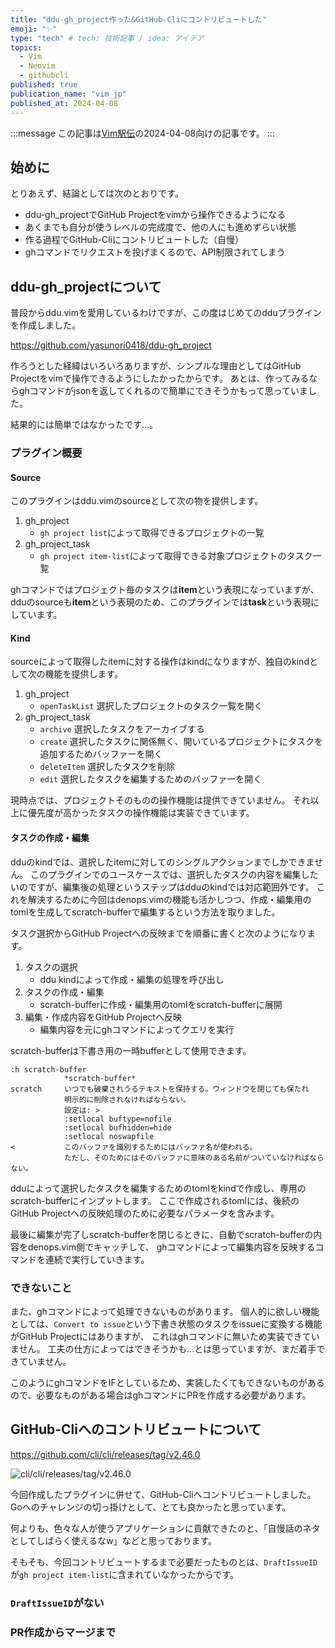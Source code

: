 ```yaml
---
title: "ddu-gh_project作った&GitHub-Cliにコントリビュートした"
emoji: "✨"
type: "tech" # tech: 技術記事 / idea: アイデア
topics:
  - Vim
  - Neovim
  - githubcli
published: true
publication_name: "vim_jp"
published_at: 2024-04-08
---
```


<!-- textlint-disable -->
:::message
この記事は[Vim駅伝](https://vim-jp.org/ekiden/)の2024-04-08向けの記事です。
:::
<!-- textlint-enable -->

## 始めに

とりあえず、結論としては次のとおりです。

- ddu-gh_projectでGitHub Projectをvimから操作できるようになる
- あくまでも自分が使うレベルの完成度で、他の人にも進めずらい状態
- 作る過程でGitHub-Cliにコントリビュートした（自慢）
- ghコマンドでリクエストを投げまくるので、API制限されてしまう

## ddu-gh_projectについて

普段からddu.vimを愛用しているわけですが、この度はじめてのdduプラグインを作成しました。

https://github.com/yasunori0418/ddu-gh_project

作ろうとした経緯はいろいろありますが、シンプルな理由としてはGitHub Projectをvimで操作できるようにしたかったからです。
あとは、作ってみるならghコマンドがjsonを返してくれるので簡単にできそうかもって思っていました。

結果的には簡単ではなかったです…。

### プラグイン概要

#### Source

このプラグインはddu.vimのsourceとして次の物を提供します。

1. gh_project
    - `gh project list`によって取得できるプロジェクトの一覧
1. gh_project_task
    - `gh project item-list`によって取得できる対象プロジェクトのタスク一覧

ghコマンドではプロジェクト毎のタスクは**item**という表現になっていますが、
dduのsourceも**item**という表現のため、このプラグインでは**task**という表現にしています。

#### Kind

sourceによって取得したitemに対する操作はkindになりますが、独自のkindとして次の機能を提供します。

1. gh_project
    - `openTaskList` 選択したプロジェクトのタスク一覧を開く
1. gh_project_task
    - `archive` 選択したタスクをアーカイブする
    - `create` 選択したタスクに関係無く、開いているプロジェクトにタスクを追加するためバッファーを開く
    - `deleteItem` 選択したタスクを削除
    - `edit` 選択したタスクを編集するためのバッファーを開く

現時点では、プロジェクトそのものの操作機能は提供できていません。
それ以上に優先度が高かったタスクの操作機能は実装できています。

#### タスクの作成・編集

dduのkindでは、選択したitemに対してのシングルアクションまでしかできません。
このプラグインでのユースケースでは、選択したタスクの内容を編集したいのですが、編集後の処理というステップはdduのkindでは対応範囲外です。
これを解決するために今回はdenops.vimの機能も活かしつつ、作成・編集用のtomlを生成してscratch-bufferで編集するという方法を取りました。

タスク選択からGitHub Projectへの反映までを順番に書くと次のようになります。

1. タスクの選択
    - ddu kindによって作成・編集の処理を呼び出し
1. タスクの作成・編集
    - scratch-bufferに作成・編集用のtomlをscratch-bufferに展開
1. 編集・作成内容をGitHub Projectへ反映
    - 編集内容を元にghコマンドによってクエリを実行

scratch-bufferは下書き用の一時bufferとして使用できます。

```text
:h scratch-buffer
            *scratch-buffer*
scratch     いつでも破棄されうるテキストを保持する。ウィンドウを閉じても保たれ
            明示的に削除されなければならない。
            設定は: >
            :setlocal buftype=nofile
            :setlocal bufhidden=hide
            :setlocal noswapfile
<           このバッファを識別するためにはバッファ名が使われる。
            ただし、そのためにはそのバッファに意味のある名前がついていなければならない。
```

dduによって選択したタスクを編集するためのtomlをkindで作成し、専用のscratch-bufferにインプットします。
ここで作成されるtomlには、後続のGitHub Projectへの反映処理のために必要なパラメータを含みます。

最後に編集が完了しscratch-bufferを閉じるときに、自動でscratch-bufferの内容をdenops.vim側でキャッチして、
ghコマンドによって編集内容を反映するコマンドを連続で実行していきます。

### できないこと

また、ghコマンドによって処理できないものがあります。
個人的に欲しい機能としては、`Convert to issue`という下書き状態のタスクをissueに変換する機能がGitHub Projectにはありますが、
これはghコマンドに無いため実装できていません。
工夫の仕方によってはできそうかも…とは思っていますが、まだ着手できていません。

このようにghコマンドをIFとしているため、実装したくてもできないものがあるので、必要なものがある場合はghコマンドにPRを作成する必要があります。

## GitHub-Cliへのコントリビュートについて

https://github.com/cli/cli/releases/tag/v2.46.0

![cli/cli/releases/tag/v2.46.0](https://storage.googleapis.com/zenn-user-upload/1aee57df2421-20240406.png)

今回作成したプラグインに併せて、GitHub-Cliへコントリビュートしました。
Goへのチャレンジの切っ掛けとして、とても良かったと思っています。

何よりも、色々な人が使うアプリケーションに貢献できたのと、「自慢話のネタとしてしばらく使えるなw」などと思っております。

そもそも、今回コントリビュートするまで必要だったものとは、`DraftIssueID`が`gh project item-list`に含まれていなかったからです。

### `DraftIssueID`がない

### PR作成からマージまで
